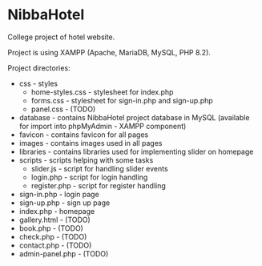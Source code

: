 # NibbaHotel
College project of hotel website.

Project is using XAMPP (Apache, MariaDB, MySQL, PHP 8.2).

Project directories:
- css - styles
  - home-styles.css - stylesheet for index.php
  - forms.css - stylesheet for sign-in.php and sign-up.php 
  - panel.css - (TODO)
- database - contains NibbaHotel project database in MySQL (available for import into phpMyAdmin - XAMPP component)
- favicon - contains favicon for all pages
- images - contains images used in all pages
- libraries - contains libraries used for implementing slider on homepage
- scripts - scripts helping with some tasks
  - slider.js - script for handling slider events
  - login.php - script for login handling
  - register.php - script for register handling
- sign-in.php - login page
- sign-up.php - sign up page
- index.php - homepage
- gallery.html - (TODO)
- book.php - (TODO)
- check.php - (TODO)
- contact.php - (TODO)
- admin-panel.php - (TODO)
